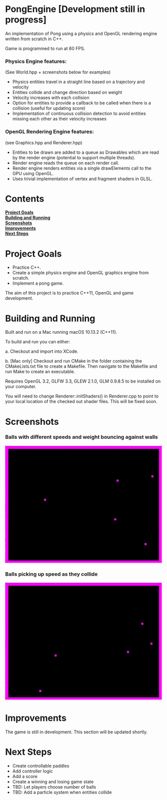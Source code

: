 # PongEngine [Development still in progress]
An implementation of Pong using a physics and OpenGL rendering engine written from scratch in C++.

Game is programmed to run at 60 FPS.

### Physics Engine features:
(See World.hpp + screenshots below for examples)

- Physics entities travel in a straight line based on a trajectory and velocity
- Entities collide and change direction based on weight
- Velocity increases with each collision
- Option for entities to provide a callback to be called when there is a collision (useful for updating score)
- Implementation of continuous collision detection to avoid entities missing each other as their velocity increases

### OpenGL Rendering Engine features:
(see Graphics.hpp and Renderer.hpp)

- Entities to be drawn are added to a queue as Drawables which are read by the render engine (potential to support multiple threads).
- Render engine reads the queue on each render call.
- Render engine renders entities via a single drawElements call to the GPU using OpenGL.
- Uses trivial implementation of vertex and fragment shaders in GLSL.

# Contents
**[Project Goals](#project-goals)**<br>
**[Building and Running](#building-and-running)**<br>
**[Screenshots](#screenshots)**<br>
**[Improvements](#improvements)**<br>
**[Next Steps](#next-steps)**<br>

# Project Goals

- Practice C++.
- Create a simple physics engine and OpenGL graphics engine from scratch.
- Implement a pong game.

The aim of this project is to practice C++11, OpenGL and game development.

# Building and Running

Built and run on a Mac running macOS 10.13.2 (C++11).

To build and run you can either:

a. Checkout and import into XCode.

b. [Mac only] Checkout and run CMake in the folder containing the CMakeLists.txt file to create a Makefile.
Then navigate to the Makefile and run Make to create an executable.

Requires OpenGL 3.2, GLFW 3.3, GLEW 2.1.0, GLM 0.9.8.5 to be installed on your computer.

You will need to change Renderer::initShaders() in Renderer.cpp  to point to your local location of the checked out shader files.
This will be fixed soon.

# Screenshots

### Balls with different speeds and weight bouncing against walls

![Alt text](screenshots/PongGL_BallsBouncing.gif?raw=true "Balls bouncing against walls")

### Balls picking up speed as they collide

![Alt text](screenshots/PongGL_BallsPickingUpSpeed.gif?raw=true "Balls picking up speed")

# Improvements

The game is still in development.  This section will be updated shortly.

# Next Steps

- Create controllable paddles
- Add controller logic
- Add a score
- Create a winning and losing game state
- TBD: Let players choose number of balls
- TBD: Add a particle system when entities collide




